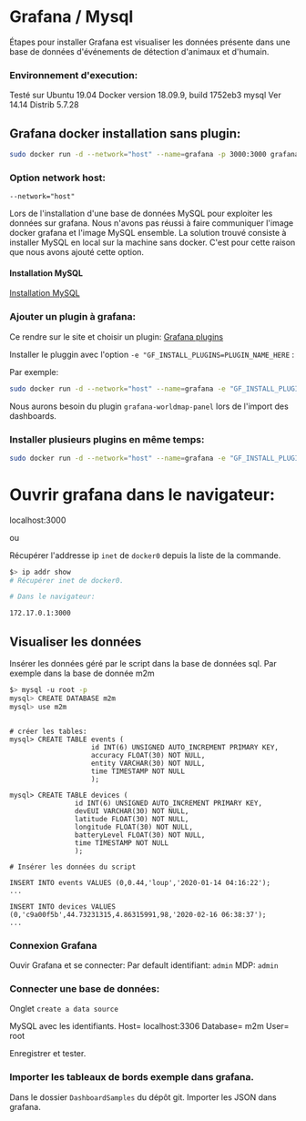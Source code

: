 # Grafana / Mysql
Étapes pour installer Grafana est visualiser les données présente dans une base de données d'événements de détection d'animaux et d'humain.

### Environnement d'execution:
Testé sur Ubuntu 19.04
Docker version 18.09.9, build 1752eb3
mysql  Ver 14.14 Distrib 5.7.28

## Grafana docker installation sans plugin:

```bash
sudo docker run -d --network="host" --name=grafana -p 3000:3000 grafana/grafana
```

### Option network host:

`--network="host"`

Lors de l'installation d'une base de données MySQL pour exploiter les données sur grafana. Nous n'avons pas réussi à faire communiquer l'image docker grafana et l'image MySQL ensemble.
La solution trouvé consiste à installer MySQL en local sur la machine sans docker. C'est pour cette raison que nous avons ajouté cette option.

#### Installation MySQL

[Installation MySQL](https://doc.ubuntu-fr.org/mysql)

### Ajouter un plugin à grafana:
Ce rendre sur le site et choisir un plugin: 
[Grafana plugins](https://grafana.com/grafana/plugins/grafana-worldmap-panel)

Installer le pluggin avec l'option `-e "GF_INSTALL_PLUGINS=PLUGIN_NAME_HERE` :

Par exemple:
```bash
sudo docker run -d --network="host" --name=grafana -e "GF_INSTALL_PLUGINS=grafana-worldmap-panel" grafana/grafana
```

Nous aurons besoin du plugin `grafana-worldmap-panel` lors de l'import des dashboards.

### Installer plusieurs plugins en même temps:

```bash
sudo docker run -d --network="host" --name=grafana -e "GF_INSTALL_PLUGINS=pr0ps-trackmap-panel,alexandra-trackmap-panel,grafana-worldmap-panel" grafana/grafana
```

# Ouvrir grafana dans le navigateur:

localhost:3000

ou

Récupérer l'addresse ip `inet` de `docker0` depuis la liste de la commande.

```bash
$> ip addr show
# Récupérer inet de docker0.

# Dans le navigateur:

172.17.0.1:3000

```

## Visualiser les données

Insérer les données géré par le script dans la base de données sql. 
Par exemple dans la base de donnée m2m

```bash
$> mysql -u root -p
mysql> CREATE DATABASE m2m
mysql> use m2m

```

``` mysql

# créer les tables:
mysql> CREATE TABLE events (
                    id INT(6) UNSIGNED AUTO_INCREMENT PRIMARY KEY,
                    accuracy FLOAT(30) NOT NULL,
                    entity VARCHAR(30) NOT NULL,
                    time TIMESTAMP NOT NULL
                    );

mysql> CREATE TABLE devices (
                id INT(6) UNSIGNED AUTO_INCREMENT PRIMARY KEY,
                devEUI VARCHAR(30) NOT NULL,
                latitude FLOAT(30) NOT NULL,
                longitude FLOAT(30) NOT NULL,
                batteryLevel FLOAT(30) NOT NULL,
                time TIMESTAMP NOT NULL
                );

# Insérer les données du script

INSERT INTO events VALUES (0,0.44,'loup','2020-01-14 04:16:22');
...

INSERT INTO devices VALUES (0,'c9a00f5b',44.73231315,4.86315991,98,'2020-02-16 06:38:37');
...

```


### Connexion Grafana
Ouvir Grafana et se connecter:
Par default identifiant: `admin` MDP: `admin`

### Connecter une base de données:

Onglet `create a data source`

MySQL avec les identifiants.
Host= localhost:3306
Database= m2m
User= root

Enregistrer et tester.

### Importer les tableaux de bords exemple dans grafana.

Dans le dossier `DashboardSamples` du dépôt git. Importer les JSON dans grafana.






